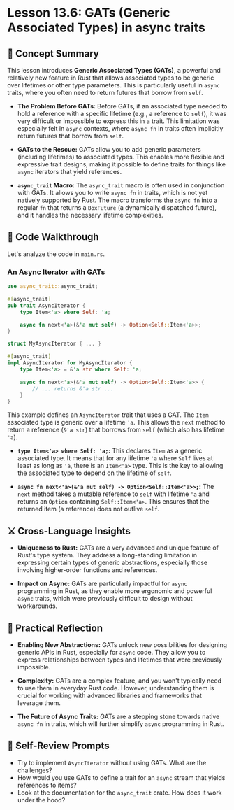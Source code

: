 # Lesson 13.6: GATs (Generic Associated Types) in async traits

## 🧠 Concept Summary

This lesson introduces **Generic Associated Types (GATs)**, a powerful and relatively new feature in Rust that allows associated types to be generic over lifetimes or other type parameters. This is particularly useful in `async` traits, where you often need to return futures that borrow from `self`.

- **The Problem Before GATs:** Before GATs, if an associated type needed to hold a reference with a specific lifetime (e.g., a reference to `self`), it was very difficult or impossible to express this in a trait. This limitation was especially felt in `async` contexts, where `async fn` in traits often implicitly return futures that borrow from `self`.

- **GATs to the Rescue:** GATs allow you to add generic parameters (including lifetimes) to associated types. This enables more flexible and expressive trait designs, making it possible to define traits for things like `async` iterators that yield references.

- **`async_trait` Macro:** The `async_trait` macro is often used in conjunction with GATs. It allows you to write `async fn` in traits, which is not yet natively supported by Rust. The macro transforms the `async fn` into a regular `fn` that returns a `BoxFuture` (a dynamically dispatched future), and it handles the necessary lifetime complexities.

## 🧩 Code Walkthrough

Let's analyze the code in `main.rs`.

### An Async Iterator with GATs

```rust
use async_trait::async_trait;

#[async_trait]
pub trait AsyncIterator {
    type Item<'a> where Self: 'a;

    async fn next<'a>(&'a mut self) -> Option<Self::Item<'a>>;
}

struct MyAsyncIterator { ... }

#[async_trait]
impl AsyncIterator for MyAsyncIterator {
    type Item<'a> = &'a str where Self: 'a;

    async fn next<'a>(&'a mut self) -> Option<Self::Item<'a>> {
        // ... returns &'a str ...
    }
}
```

This example defines an `AsyncIterator` trait that uses a GAT. The `Item` associated type is generic over a lifetime `'a`. This allows the `next` method to return a reference (`&'a str`) that borrows from `self` (which also has lifetime `'a`).

- **`type Item<'a> where Self: 'a;`:** This declares `Item` as a generic associated type. It means that for any lifetime `'a` where `Self` lives at least as long as `'a`, there is an `Item<'a>` type. This is the key to allowing the associated type to depend on the lifetime of `self`.

- **`async fn next<'a>(&'a mut self) -> Option<Self::Item<'a>>;`:** The `next` method takes a mutable reference to `self` with lifetime `'a` and returns an `Option` containing `Self::Item<'a>`. This ensures that the returned item (a reference) does not outlive `self`.

## ⚔️ Cross-Language Insights

- **Uniqueness to Rust:** GATs are a very advanced and unique feature of Rust's type system. They address a long-standing limitation in expressing certain types of generic abstractions, especially those involving higher-order functions and references.

- **Impact on Async:** GATs are particularly impactful for `async` programming in Rust, as they enable more ergonomic and powerful `async` traits, which were previously difficult to design without workarounds.

## 🚀 Practical Reflection

- **Enabling New Abstractions:** GATs unlock new possibilities for designing generic APIs in Rust, especially for `async` code. They allow you to express relationships between types and lifetimes that were previously impossible.

- **Complexity:** GATs are a complex feature, and you won't typically need to use them in everyday Rust code. However, understanding them is crucial for working with advanced libraries and frameworks that leverage them.

- **The Future of Async Traits:** GATs are a stepping stone towards native `async fn` in traits, which will further simplify `async` programming in Rust.

## 🧩 Self-Review Prompts

- Try to implement `AsyncIterator` without using GATs. What are the challenges?
- How would you use GATs to define a trait for an `async` stream that yields references to items?
- Look at the documentation for the `async_trait` crate. How does it work under the hood?
